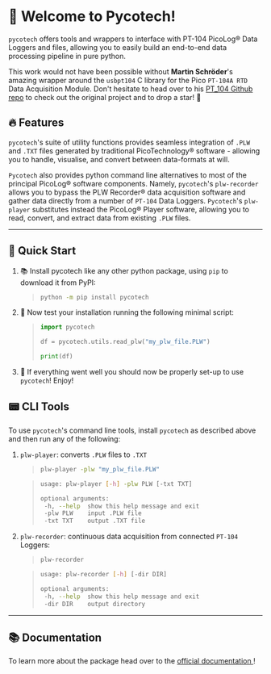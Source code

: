 # 📑 Welcome to Pycotech!

`pycotech` offers tools and wrappers to interface with PT-104 PicoLog® Data Loggers and files, allowing you to easily build an end-to-end data processing pipeline in pure python.
  
This work would not have been possible without **Martin Schröder**'s
 amazing wrapper around the `usbpt104` C library for the Pico `PT-104A RTD` Data Acquisition Module. Don't hesitate to head over to his 
 [PT_104 Github repo](https://github.com/trombastic/Pico_PT104) to check out the original project and to drop a star! 🌟

## 🔥 Features

`pycotech`'s suite of utility functions provides seamless integration
of `.PLW` and `.TXT` files generated by traditional PicoTechnology®
software - allowing you to handle, visualise, and convert between 
data-formats at will. 
  
`Pycotech` also provides python command line alternatives to most of
the principal PicoLog® software components. Namely, `pycotech`'s 
`plw-recorder` allows you to bypass the PLW Recorder® data acquisition
software and gather data directly from a number of `PT-104` Data 
Loggers. `Pycotech`'s `plw-player` substitutes instead the PicoLog®
Player software, allowing you to read, convert, and extract data from
existing `.PLW` files.

---

## 🚀 Quick Start

1. 📚 Install pycotech like any other python package, using `pip` to download it from PyPI:

    >```bash
    >python -m pip install pycotech
    >```

2. 🐍 Now test your installation running the following minimal script:

    >```python
    >import pycotech
    >
    >df = pycotech.utils.read_plw("my_plw_file.PLW")
    >
    >print(df)
    >```

3. 🎉 If everything went well you should now be properly set-up to use 
   `pycotech`! Enjoy!

## 📟 CLI Tools

To use `pycotech`'s command line tools, install `pycotech` as
described above and then run any of the following:

1. `plw-player`: converts `.PLW` files to `.TXT`
 
    >```bash
    >plw-player -plw "my_plw_file.PLW"
    >```
    
    >```bash
    >usage: plw-player [-h] -plw PLW [-txt TXT]
    >
    >optional arguments:
    >  -h, --help  show this help message and exit
    >  -plw PLW    input .PLW file
    >  -txt TXT    output .TXT file
    >```

2. `plw-recorder`: continuous data acquisition from connected `PT-104` Loggers:

    >```bash
    >plw-recorder
    >```
    
    >```bash
    >usage: plw-recorder [-h] [-dir DIR]
    >
    >optional arguments:
    >  -h, --help  show this help message and exit
    >  -dir DIR    output directory
    >```

---

## 📚 Documentation

To learn more about the package head over to the [official documentation
](https://amv213.gitlab.io/pycotech/)!